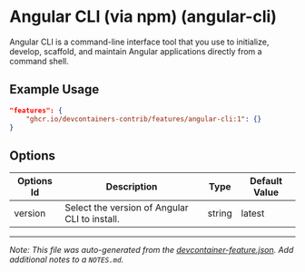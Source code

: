 
# Angular CLI (via npm) (angular-cli)

Angular CLI is a command-line interface tool that you use to initialize, develop, scaffold, and maintain Angular applications directly from a command shell.

## Example Usage

```json
"features": {
    "ghcr.io/devcontainers-contrib/features/angular-cli:1": {}
}
```

## Options

| Options Id | Description | Type | Default Value |
|-----|-----|-----|-----|
| version | Select the version of Angular CLI to install. | string | latest |



---

_Note: This file was auto-generated from the [devcontainer-feature.json](https://github.com/devcontainers-contrib/features/blob/main/src/angular-cli/devcontainer-feature.json).  Add additional notes to a `NOTES.md`._
